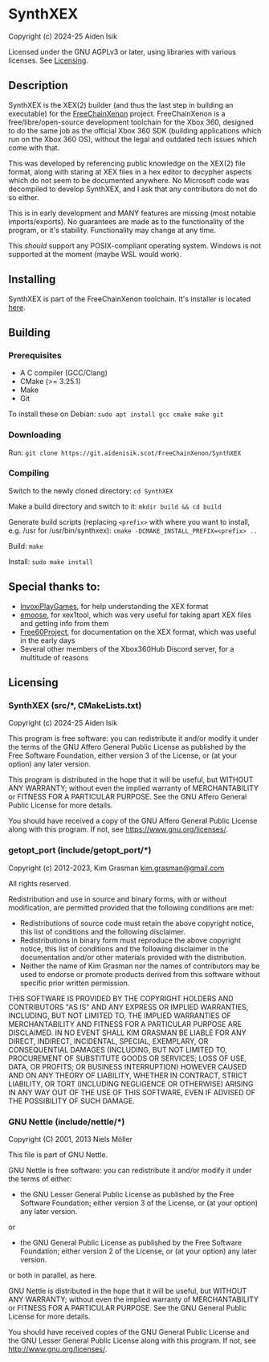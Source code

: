 # SynthXEX

Copyright (c) 2024-25 Aiden Isik

Licensed under the GNU AGPLv3 or later, using libraries with various licenses. See [Licensing](#licensing).

## Description

SynthXEX is the XEX(2) builder (and thus the last step in building an executable) for the [FreeChainXenon](https://git.aidenisik.scot/FreeChainXenon) project. FreeChainXenon is a free/libre/open-source development toolchain for the Xbox 360, designed to do the same job as the official Xbox 360 SDK (building applications which run on the Xbox 360 OS), without the legal and outdated tech issues which come with that.

This was developed by referencing public knowledge on the XEX(2) file format, along with staring at XEX files in a hex editor to decypher aspects which do not seem to be documented anywhere. No Microsoft code was decompiled to develop SynthXEX, and I ask that any contributors do not do so either.

This is in early development and MANY features are missing (most notable imports/exports). No guarantees are made as to the functionality of the program, or it's stability. Functionality may change at any time.

This *should* support any POSIX-compliant operating system. Windows is not supported at the moment (maybe WSL would work).

## Installing

SynthXEX is part of the FreeChainXenon toolchain. It's installer is located [here](https://git.aidenisik.scot/FreeChainXenon/FCX-Installer).

## Building

### Prerequisites

- A C compiler (GCC/Clang)
- CMake (>= 3.25.1)
- Make
- Git

To install these on Debian: ```sudo apt install gcc cmake make git```

### Downloading

Run: ```git clone https://git.aidenisik.scot/FreeChainXenon/SynthXEX```

### Compiling

Switch to the newly cloned directory: ```cd SynthXEX```

Make a build directory and switch to it: ```mkdir build && cd build```

Generate build scripts (replacing ```<prefix>``` with where you want to install, e.g. /usr for /usr/bin/synthxex): ```cmake -DCMAKE_INSTALL_PREFIX=<prefix> ..```

Build: ```make```

Install: ```sudo make install```

## Special thanks to:
- [InvoxiPlayGames](https://github.com/InvoxiPlayGames), for help understanding the XEX format
- [emoose](https://github.com/emoose), for xex1tool, which was very useful for taking apart XEX files and getting info from them
- [Free60Project](https://github.com/Free60Project), for documentation on the XEX format, which was useful in the early days
- Several other members of the Xbox360Hub Discord server, for a multitude of reasons

## Licensing

### SynthXEX (src/*, CMakeLists.txt)

Copyright (c) 2024-25 Aiden Isik

This program is free software: you can redistribute it and/or modify
it under the terms of the GNU Affero General Public License as published by
the Free Software Foundation, either version 3 of the License, or
(at your option) any later version.

This program is distributed in the hope that it will be useful,
but WITHOUT ANY WARRANTY; without even the implied warranty of
MERCHANTABILITY or FITNESS FOR A PARTICULAR PURPOSE.  See the
GNU Affero General Public License for more details.

You should have received a copy of the GNU Affero General Public License
along with this program.  If not, see <https://www.gnu.org/licenses/>.

### getopt_port (include/getopt_port/*)

Copyright (c) 2012-2023, Kim Grasman <kim.grasman@gmail.com>

All rights reserved.

Redistribution and use in source and binary forms, with or without
modification, are permitted provided that the following conditions are met:
* Redistributions of source code must retain the above copyright
  notice, this list of conditions and the following disclaimer.
* Redistributions in binary form must reproduce the above copyright
  notice, this list of conditions and the following disclaimer in the
  documentation and/or other materials provided with the distribution.
* Neither the name of Kim Grasman nor the
  names of contributors may be used to endorse or promote products
  derived from this software without specific prior written permission.

THIS SOFTWARE IS PROVIDED BY THE COPYRIGHT HOLDERS AND CONTRIBUTORS "AS IS" AND
ANY EXPRESS OR IMPLIED WARRANTIES, INCLUDING, BUT NOT LIMITED TO, THE IMPLIED
WARRANTIES OF MERCHANTABILITY AND FITNESS FOR A PARTICULAR PURPOSE ARE
DISCLAIMED. IN NO EVENT SHALL KIM GRASMAN BE LIABLE FOR ANY
DIRECT, INDIRECT, INCIDENTAL, SPECIAL, EXEMPLARY, OR CONSEQUENTIAL DAMAGES
(INCLUDING, BUT NOT LIMITED TO, PROCUREMENT OF SUBSTITUTE GOODS OR SERVICES;
LOSS OF USE, DATA, OR PROFITS; OR BUSINESS INTERRUPTION) HOWEVER CAUSED AND
ON ANY THEORY OF LIABILITY, WHETHER IN CONTRACT, STRICT LIABILITY, OR TORT
(INCLUDING NEGLIGENCE OR OTHERWISE) ARISING IN ANY WAY OUT OF THE USE OF THIS
SOFTWARE, EVEN IF ADVISED OF THE POSSIBILITY OF SUCH DAMAGE.

### GNU Nettle (include/nettle/*)

Copyright (C) 2001, 2013 Niels Möller

This file is part of GNU Nettle.

GNU Nettle is free software: you can redistribute it and/or
modify it under the terms of either:

* the GNU Lesser General Public License as published by the Free
  Software Foundation; either version 3 of the License, or (at your
  option) any later version.

or

* the GNU General Public License as published by the Free
  Software Foundation; either version 2 of the License, or (at your
  option) any later version.

or both in parallel, as here.

GNU Nettle is distributed in the hope that it will be useful,
but WITHOUT ANY WARRANTY; without even the implied warranty of
MERCHANTABILITY or FITNESS FOR A PARTICULAR PURPOSE. See the GNU
General Public License for more details.

You should have received copies of the GNU General Public License and
the GNU Lesser General Public License along with this program. If
not, see http://www.gnu.org/licenses/.
